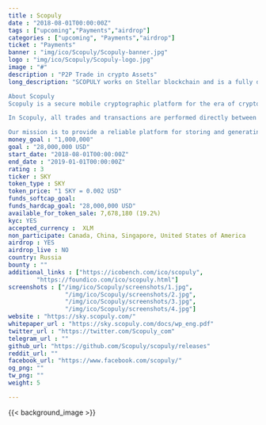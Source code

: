 ```yaml
---
title : Scopuly
date : "2018-08-01T00:00:00Z"
tags : ["upcoming","Payments","airdrop"]
categories : ["upcoming", "Payments","airdrop"]
ticket : "Payments"
banner : "img/ico/Scopuly/Scopuly-banner.jpg"
logo : "img/ico/Scopuly/Scopuly-logo.jpg"
image : "#"
description : "P2P Trade in crypto Assets"
long_description: "SCOPULY works on Stellar blockchain and is a fully decentralized platform. Stellar is focused on a specific task: fast, reliable and low-cost transactions for a large number of users. It is faster cheaper and more reliable for users of services that will be launched in Scopuly. Scopuly allows the user to safely store and instantly transfer crypto-currency assets, issue their own crypto tokens, launch ICO campaigns, invest in ICO projects, and also trade crypto assets on a decentralised SDEX exchange in real time. People can safely store, attract, spend, pay, and exchange crypto-currency assets in one convenient and safe application. Scopuly has its own crypto asset - SKY. Maintaining token demand will be ensured by the fact that it is only possible to attract financing for ICO projects in Scopuly only in SKY tokens and in no other assets. SKY's tokens are always available on crypto exchanges for trade / exchange. We also have the Scopuly referral scheme, when someone activates a bonus program from the users referral code, they get 10% from each activation.

About Scopuly
Scopuly is a secure mobile cryptographic platform for the era of crypto currency. People can safely store, attract, spend, pay, and exchange crypto-currency assets in one convenient and safe application.

In Scopuly, all trades and transactions are performed directly between the participants, in blockchain, without a centralized database (which can easily be compromised by someone such as a hacker). Scopuly does not depend on the central server or database and all transactions (transactions of transfers, exchanges, exchange orders, emission of crypto assets) are made on Stellar blockchain. 

Our mission is to provide a reliable platform for storing and generating new crypto-currencies, and a decentralized platform for crypto exchange/trading transactions, which is based on blockchain technologies and smart contracts. Scopuly has its own crypto asset - SKY."
money_goal : "1,000,000"
goal : "28,000,000 USD"
start_date: "2018-08-01T00:00:00Z"
end_date : "2019-01-01T00:00:00Z"
rating : 3
ticker : SKY
token_type : SKY
token_price: "1 SKY = 0.002 USD"
funds_softcap_goal: 
funds_hardcap_goal: "28,000,000 USD"
available_for_token_sale: 7,678,180 (19.2%)
kyc: YES 
accepted_currency :  XLM
non_participate: Canada, China, Singapore, United States of America
airdrop : YES
airdrop_live : NO
country: Russia
bounty : ""
additional_links : ["https://icobench.com/ico/scopuly",
        "https://foundico.com/ico/scopuly.html"]
screenshots : ["/img/ico/Scopuly/screenshots/1.jpg",
				"/img/ico/Scopuly/screenshots/2.jpg",
				"/img/ico/Scopuly/screenshots/3.jpg",
                "/img/ico/Scopuly/screenshots/4.jpg"]
website : "https://sky.scopuly.com/"
whitepaper_url : "https://sky.scopuly.com/docs/wp_eng.pdf"
twitter_url : "https://twitter.com/Scopuly_com"
telegram_url : ""
github_url: "https://github.com/Scopuly/scopuly/releases"
reddit_url: ""
facebook_url: "https://www.facebook.com/scopuly/"
og_png: ""
tw_png: ""
weight: 5

---
```



{{< background_image >}}
